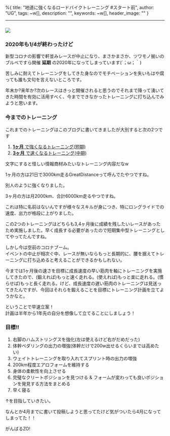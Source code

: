 %{
  title: "地道に強くなるロードバイクトレーニング #スタート前",
  author: "UG",
  tags: ~w[],
  description: "",
  keywords: ~w[],
  header_image: ""
}

---
###   

### 
[![](https://1.bp.blogspot.com/-GR3X82S32Y4/XoSimlRcSZI/AAAAAAAAIQA/1meSr4x3IRwYzoA-LILMQzWIuRPSANugACK4BGAsYHg/s320/IMG_20200322_101927.jpg)](https://1.bp.blogspot.com/-GR3X82S32Y4/XoSimlRcSZI/AAAAAAAAIQA/1meSr4x3IRwYzoA-LILMQzWIuRPSANugACK4BGAsYHg/IMG_20200322_101927.jpg)
  

### 2020年も1/4が終わったけど
新型コロナの影響で軒並みレースが中止になり、まさかまさか、ツワモノ揃いのブルベですら開催 **延期** の2020年になってしまっています(´；ω；｀)  
  
苦しみに耐えてトレーニングをしてきた身なのでモチベーションを失いもはや腐っても誰も文句を言えないところです。  
  
年末か?来年か?次のレースはきっと開催されると思うのでそれまで降って湧いてきた時間を有効に活用すべく、今までできなかったトレーニングに打ち込んでみようと思います。  
  
  

### 今までのトレーニング

これまでのトレーニングはこのブログに書いてきましたが大別すると次の2つです

1. [**1ヶ月** で強くなるトレーニング(短期)](https://blog.great-distance.com/2019/09/greatdistancechallange.html)
2. [**3ヶ月** で速くなるトレーニング(中期)](https://blog.great-distance.com/2020/03/2000km_21.html)

文字にすると怪しい情報商材みたいなトレーニング内容だなw

  

1ヶ月の方は21日で3000km走るGreatDistanceって呼んでたやつですね。

別人のように強くなりました。

  

3ヶ月の方は月2000km、合計6000km走るやつですね。

これは特に名前はないんですが様々なスキルが身につき、特にロングライドでの速度、出力が格段に上がりました。

  

この2つのトレーニングはどちらも3,4ヶ月後に成績を残したいレースがあったため実施しました。早く成長する必要があったので短期集中型トレーニングとしてやってたんですね。

  

しかし今は空前のコロナブーム。  
イベントの中止が相次ぐ中、レースが無いならもっと長期的に、腰を据えてトレーニングに打ち込めると考えることができるかもしれない。

  

今までは1ヶ月後の速さを目標に成長速度の早い筋肉を軸にトレーニングを実施してきたので、(鍛えれば)もっと速く走れる。(使えれば)もっと楽に走れる。(慣らせば)もっと長く走れる。けど、成長速度の遅い筋肉のトレーニングは見送ってきたんですが、今回はそれらを鍛えることを目標にトレーニング計画を立てようかなと。

  

ということで早速立案！  
計画は半年から1年先の自分を想像して立てることにしましょう！

  

  

### 目標!!

1. 右脚のハムストリングスを強化(左は使えるけど右がだめだった)
2. 体幹ペダリングの出力の増強(体幹だけで200w出せるくらいまでは高めたい)
3. ウェイトトレーニングを取り入れてスプリント時の出力の増強
4. 200km程度エアロフォームを維持する
5. 身体の柔軟性を向上させる
6. 完璧なクリートポジションを見つける & フォームが変わっても良いポジションを発見する方法をまとめる
7. 早く寝る

↑を目指していきたい。

  

  

なんとか4月までに書いて投稿しようと思ってたけど気がついたら4月になってしまってた！！

  

がんばるZO!

  

  

  

  


